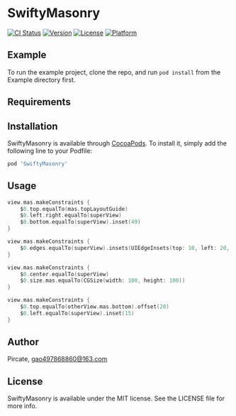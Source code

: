 # SwiftyMasonry

[![CI Status](https://img.shields.io/travis/Pircate/SwiftyMasonry.svg?style=flat)](https://travis-ci.org/Pircate/SwiftyMasonry)
[![Version](https://img.shields.io/cocoapods/v/SwiftyMasonry.svg?style=flat)](https://cocoapods.org/pods/SwiftyMasonry)
[![License](https://img.shields.io/cocoapods/l/SwiftyMasonry.svg?style=flat)](https://cocoapods.org/pods/SwiftyMasonry)
[![Platform](https://img.shields.io/cocoapods/p/SwiftyMasonry.svg?style=flat)](https://cocoapods.org/pods/SwiftyMasonry)

## Example

To run the example project, clone the repo, and run `pod install` from the Example directory first.

## Requirements

## Installation

SwiftyMasonry is available through [CocoaPods](https://cocoapods.org). To install
it, simply add the following line to your Podfile:

```ruby
pod 'SwiftyMasonry'
```

## Usage

```swift
view.mas.makeConstraints {
    $0.top.equalTo(mas.topLayoutGuide)
    $0.left.right.equalTo(superView)
    $0.bottom.equalTo(superView).inset(49)
}

view.mas.makeConstraints {
    $0.edges.equalTo(superView).insets(UIEdgeInsets(top: 10, left: 20, bottom: 30, right: 40))
}

view.mas.makeConstraints {
    $0.center.equalTo(superView)
    $0.size.mas.equalTo(CGSize(width: 100, height: 100))
}

view.mas.makeConstraints {
    $0.top.equalTo(otherView.mas.bottom).offset(20)
    $0.left.equalTo(superView).inset(15)
}
```

## Author

Pircate, gao497868860@163.com

## License

SwiftyMasonry is available under the MIT license. See the LICENSE file for more info.
